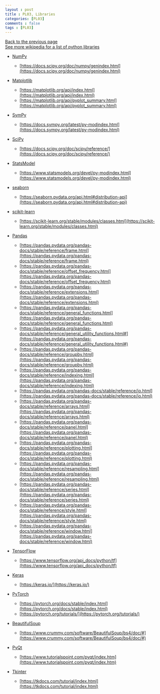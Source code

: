 ```yaml
---
layout : post
title : PL03, Libraries
categories: [PL03]
comments : false
tags : [PL03]
---
```

[Back to the previous page](https://userdyk-github.github.io/Study.html) <br>
[See more wikipedia for a list of python libraries](https://en.wikipedia.org/wiki/List_of_Python_software) <br>

- <a href='https://userdyk-github.github.io/pl03-topic01/PL03-Topic01-NumPy.html'>NumPy</a>
  - <span class='jb-small'>[https://docs.scipy.org/doc/numpy/genindex.html](https://docs.scipy.org/doc/numpy/genindex.html)</span>
  
- <a href='https://userdyk-github.github.io/pl03-topic01/PL03-Topic01-Matplotlib.html'>Matplotlib</a>
  - <span class='jb-small'>[https://matplotlib.org/api/index.html](https://matplotlib.org/api/index.html)</span>
  - <span class='jb-small'>[https://matplotlib.org/api/pyplot_summary.html](https://matplotlib.org/api/pyplot_summary.html)</span>
  
- <a href='https://userdyk-github.github.io/pl03-topic01/PL03-Topic01-SymPy.html'>SymPy</a>
  - <span class='jb-small'>[https://docs.sympy.org/latest/py-modindex.html](https://docs.sympy.org/latest/py-modindex.html)</span>
  
- <a href='https://userdyk-github.github.io/pl03-topic01/PL03-Topic01-SciPy.html'>SciPy</a>
  - <span class='jb-small'>[https://docs.scipy.org/doc/scipy/reference/](https://docs.scipy.org/doc/scipy/reference/)</span>
  
- <a href='https://userdyk-github.github.io/pl03-topic01/PL03-Topic01-StatsModel.html'>StatsModel</a>
  - <span class='jb-small'>[https://www.statsmodels.org/devel/py-modindex.html](https://www.statsmodels.org/devel/py-modindex.html)</span>
  
- <a href='https://userdyk-github.github.io/pl03-topic01/PL03-Topic01-seaborn.html'>seaborn</a>
  - <span class='jb-small'>[https://seaborn.pydata.org/api.html#distribution-api](https://seaborn.pydata.org/api.html#distribution-api)</span>
  
- <a href='https://userdyk-github.github.io/pl03-topic01/PL03-Topic01-scikit-learn.html'>scikit-learn</a>
  - <span class='jb-small'>[https://scikit-learn.org/stable/modules/classes.html](https://scikit-learn.org/stable/modules/classes.html)</span>
  
- <a href='https://userdyk-github.github.io/pl03-topic01/PL03-Topic01-Pandas.html'>Pandas</a>
  - <span class='jb-small'>[https://pandas.pydata.org/pandas-docs/stable/reference/frame.html](https://pandas.pydata.org/pandas-docs/stable/reference/frame.html)</span>
  - <span class='jb-small'>[https://pandas.pydata.org/pandas-docs/stable/reference/offset_frequency.html](https://pandas.pydata.org/pandas-docs/stable/reference/offset_frequency.html)</span>
  - <span class='jb-small'>[https://pandas.pydata.org/pandas-docs/stable/reference/extensions.html](https://pandas.pydata.org/pandas-docs/stable/reference/extensions.html)</span>
  - <span class='jb-small'>[https://pandas.pydata.org/pandas-docs/stable/reference/general_functions.html](https://pandas.pydata.org/pandas-docs/stable/reference/general_functions.html)</span>
  - <span class='jb-small'>[https://pandas.pydata.org/pandas-docs/stable/reference/general_utility_functions.html#](https://pandas.pydata.org/pandas-docs/stable/reference/general_utility_functions.html#)</span>
  - <span class='jb-small'>[https://pandas.pydata.org/pandas-docs/stable/reference/groupby.html](https://pandas.pydata.org/pandas-docs/stable/reference/groupby.html)</span>
  - <span class='jb-small'>[https://pandas.pydata.org/pandas-docs/stable/reference/indexing.html](https://pandas.pydata.org/pandas-docs/stable/reference/indexing.html)</span>
  - <span class='jb-small'>[https://pandas.pydata.org/pandas-docs/stable/reference/io.html](https://pandas.pydata.org/pandas-docs/stable/reference/io.html)</span>
  - <span class='jb-small'>[https://pandas.pydata.org/pandas-docs/stable/reference/arrays.html](https://pandas.pydata.org/pandas-docs/stable/reference/arrays.html)</span>
  - <span class='jb-small'>[https://pandas.pydata.org/pandas-docs/stable/reference/panel.html](https://pandas.pydata.org/pandas-docs/stable/reference/panel.html)</span>
  - <span class='jb-small'>[https://pandas.pydata.org/pandas-docs/stable/reference/plotting.html](https://pandas.pydata.org/pandas-docs/stable/reference/plotting.html)</span>
  - <span class='jb-small'>[https://pandas.pydata.org/pandas-docs/stable/reference/resampling.html](https://pandas.pydata.org/pandas-docs/stable/reference/resampling.html)</span>
  - <span class='jb-small'>[https://pandas.pydata.org/pandas-docs/stable/reference/series.html](https://pandas.pydata.org/pandas-docs/stable/reference/series.html)</span>
  - <span class='jb-small'>[https://pandas.pydata.org/pandas-docs/stable/reference/style.html](https://pandas.pydata.org/pandas-docs/stable/reference/style.html)</span>
  - <span class='jb-small'>[https://pandas.pydata.org/pandas-docs/stable/reference/window.html](https://pandas.pydata.org/pandas-docs/stable/reference/window.html)</span>
  
- <a href='https://userdyk-github.github.io/pl03-topic01/PL03-Topic01-TensorFlow.html'>TensorFlow</a>
  - <span class='jb-small'>[https://www.tensorflow.org/api_docs/python/tf](https://www.tensorflow.org/api_docs/python/tf)</span>
  
- <a href='https://userdyk-github.github.io/pl03-topic01/PL03-Topic01-Keras.html'>Keras</a>
  - <span class='jb-small'>[https://keras.io/](https://keras.io/)</span>
  
- <a href='https://userdyk-github.github.io/pl03-topic01/PL03-Topic01-PyTorch.html'>PyTorch</a>
  - <span class='jb-small'>[https://pytorch.org/docs/stable/index.html](https://pytorch.org/docs/stable/index.html)</span>
  - <span class='jb-small'>[https://pytorch.org/tutorials/](https://pytorch.org/tutorials/)</span>
  
- <a href='https://userdyk-github.github.io/pl03-topic01/PL03-Topic01-BeautifulSoup.html'>BeautifulSoup</a>
  - <span class='jb-small'>[https://www.crummy.com/software/BeautifulSoup/bs4/doc/#](https://www.crummy.com/software/BeautifulSoup/bs4/doc/#)</span>
  
- <a href='https://userdyk-github.github.io/pl03-topic01/PL03-Topic01-PyQt.html'>PyQt</a>
  - <span class='jb-small'>[https://www.tutorialspoint.com/pyqt/index.htm](https://www.tutorialspoint.com/pyqt/index.htm)</span>
  
- <a href='https://userdyk-github.github.io/pl03-topic01/PL03-Topic01-Tkinter.html'>Tkinter</a>
  - <span class='jb-small'>[https://tkdocs.com/tutorial/index.html](https://tkdocs.com/tutorial/index.html)</span>
